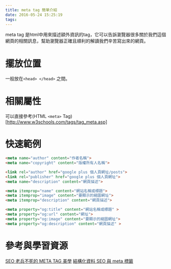 ```yaml
---
title: meta tag 簡單介紹
date: 2016-05-24 15:25:19
tags:
---
```

meta tag 是html中用來描述額外資訊的tag，它可以告訴瀏覽器很多關於我們這個網頁的相關訊息，幫助瀏覽器正確且順利的解讀我們辛苦寫出來的網頁。
<!--more-->

# 擺放位置
一般放在`<head> </head>` 之間。
# 相關屬性
可以直接參考(HTML `<meta>` Tag)[http://www.w3schools.com/tags/tag_meta.asp]
# 快速範例
```html
<meta name="author" content="作者名稱">
<meta name="copyright" content="版權所有人名稱">

<link rel="author" href="google plus 個人頁網址/posts">
<link rel="publisher" href="google plus 個人頁網址">
<meta name="description" content="網頁描述">

<meta itemprop="name" content="網站名稱或標題">
<meta itemprop="image" content="要顯示的縮圖網址">
<meta itemprop="description" content="網頁描述">

<meta property="og:title" content="網站名稱或標題" >
<meta property="og:url" content="網址">
<meta property="og:image" content="要顯示的縮圖網址">
<meta property="og:description" content="網頁描述" >
```


# 參考與學習資源
[SEO 老兵不死的 META TAG 美學](http://molecular-service-science.com/2015/06/13/seo-meta-tag-introduction-and-best-practice/)
[結構化資料 SEO 與 meta 標籤 ](http://www.oxxostudio.tw/articles/201406/social-meta.html)
